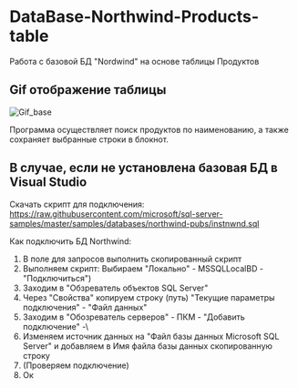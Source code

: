# DataBase-Northwind-Products-table
Работа с базовой БД "Nordwind" на основе таблицы Продуктов

## Gif отображение таблицы
![Gif_base](https://user-images.githubusercontent.com/108891719/200177359-90e51ceb-be80-4ca6-9289-4fd29d7a7580.gif)

Программа осуществляет поиск продуктов по наименованию, а также сохраняет выбранные строки в блокнот.

## В случае, если не установлена базовая БД в Visual Studio

Скачать скрипт для подключения: 
https://raw.githubusercontent.com/microsoft/sql-server-samples/master/samples/databases/northwind-pubs/instnwnd.sql

Как подключить БД Northwind:
1. В поле для запросов выполнить скопированный скрипт 
2. Выполняем скрипт: Выбираем "Локально" - MSSQLLocalBD - "Подключиться")
3. Заходим в "Обзреватель объектов SQL Server"
4. Через "Свойства" копируем строку (путь) "Текущие параметры подключения" - "Файл данных"
5. Заходим в "Обозреватель серверов" - ПКМ - "Добавить подключение" -\\
6. Изменяем источник данных на "Файл базы данных Microsoft SQL Server" и добавляем в Имя файла базы данных скопированную строку
7. (Проверяем подключение)
8. Ок
